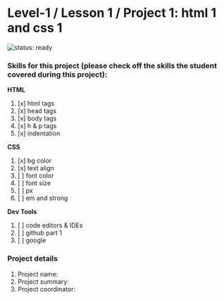 # Level-1 / Lesson 1 / Project 1: html 1 and css 1

![status: ready](https://img.shields.io/badge/status-ready-brightgreen.svg)

### Skills for this project (please check off the skills the student covered during this project):

**HTML**
 1. [x] html tags
 2. [x] head tags
 3. [x] body tags
 4. [x] h & p tags
 5. [x] indentation

**CSS**
  1. [x] bg color
  2. [x] text align
  3. [ ] font color
  4. [ ] font size
  5. [ ] px
  6. [ ] em and strong

**Dev Tools**
  1. [ ] code editors & IDEs
  2. [ ] github part 1
  3. [ ] google

### Project details
  1. Project name:
  2. Project summary:
  3. Project coordinator:
